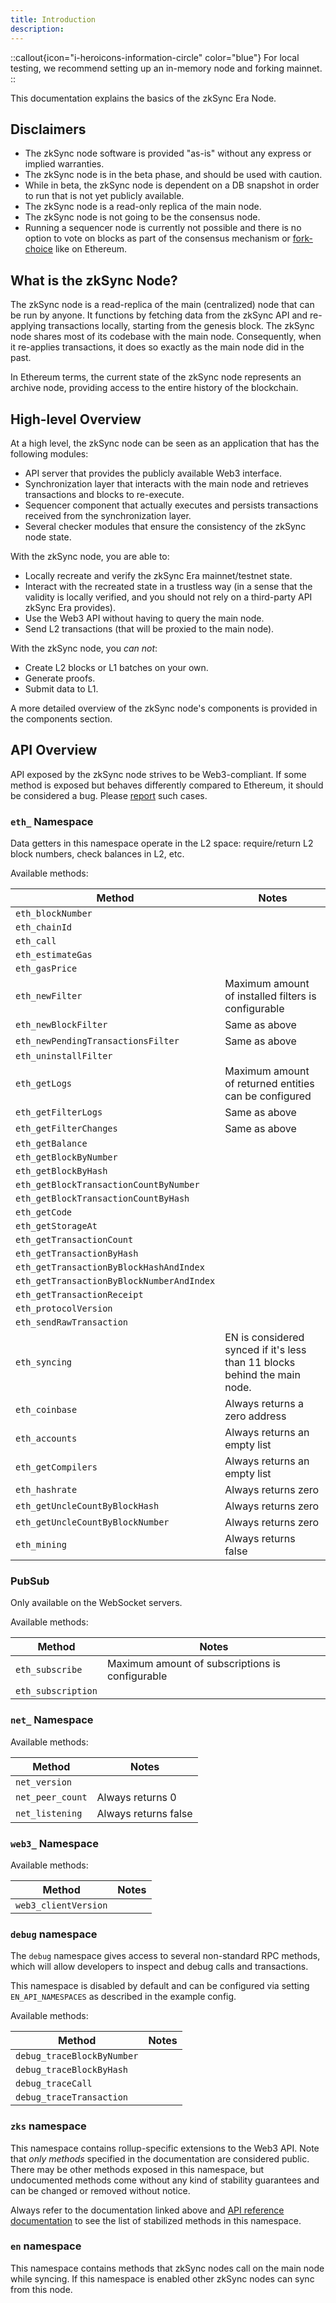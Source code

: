 ```yaml
---
title: Introduction
description:
---
```


::callout{icon="i-heroicons-information-circle" color="blue"}
For local testing, we recommend setting up an in-memory node and forking mainnet.
::

This documentation explains the basics of the zkSync Era Node.

## Disclaimers

- The zkSync node software is provided "as-is" without any express or implied warranties.
- The zkSync node is in the beta phase, and should be used with caution.
- While in beta, the zkSync node is dependent on a DB snapshot in order to run that is not yet publicly available.
- The zkSync node is a read-only replica of the main node.
- The zkSync node is not going to be the consensus node.
- Running a sequencer node is currently not possible and there is no option to vote on blocks as part of the consensus mechanism
  or [fork-choice](https://eth2book.info/capella/part3/forkchoice/#whats-a-fork-choice) like on Ethereum.

## What is the zkSync Node?

The zkSync node is a read-replica of the main (centralized) node that can be run by anyone. It
functions by fetching data from the zkSync API and re-applying transactions locally, starting from the genesis block.
The zkSync node shares most of its codebase with the main node. Consequently, when it re-applies transactions, it does
so exactly as the main node did in the past.

In Ethereum terms, the current state of the zkSync node represents an archive node, providing access to the entire history of the blockchain.

## High-level Overview

At a high level, the zkSync node can be seen as an application that has the following modules:

- API server that provides the publicly available Web3 interface.
- Synchronization layer that interacts with the main node and retrieves transactions and blocks to re-execute.
- Sequencer component that actually executes and persists transactions received from the synchronization layer.
- Several checker modules that ensure the consistency of the zkSync node state.

With the zkSync node, you are able to:

- Locally recreate and verify the zkSync Era mainnet/testnet state.
- Interact with the recreated state in a trustless way (in a sense that the validity is locally verified, and you should
  not rely on a third-party API zkSync Era provides).
- Use the Web3 API without having to query the main node.
- Send L2 transactions (that will be proxied to the main node).

With the zkSync node, you _can not_:

- Create L2 blocks or L1 batches on your own.
- Generate proofs.
- Submit data to L1.

A more detailed overview of the zkSync node's components is provided in the components section.

## API Overview

API exposed by the zkSync node strives to be Web3-compliant.
If some method is exposed but behaves differently compared to
Ethereum, it should be considered a bug.
Please [report](https://zksync.io/contact) such cases.

### `eth_` Namespace

Data getters in this namespace operate in the L2 space: require/return L2 block numbers, check balances in L2, etc.

Available methods:

| Method                                    | Notes                                                                     |
|-------------------------------------------|---------------------------------------------------------------------------|
| `eth_blockNumber`                         |                                                                           |
| `eth_chainId`                             |                                                                           |
| `eth_call`                                |                                                                           |
| `eth_estimateGas`                         |                                                                           |
| `eth_gasPrice`                            |                                                                           |
| `eth_newFilter`                           | Maximum amount of installed filters is configurable                       |
| `eth_newBlockFilter`                      | Same as above                                                             |
| `eth_newPendingTransactionsFilter`        | Same as above                                                             |
| `eth_uninstallFilter`                     |                                                                           |
| `eth_getLogs`                             | Maximum amount of returned entities can be configured                     |
| `eth_getFilterLogs`                       | Same as above                                                             |
| `eth_getFilterChanges`                    | Same as above                                                             |
| `eth_getBalance`                          |                                                                           |
| `eth_getBlockByNumber`                    |                                                                           |
| `eth_getBlockByHash`                      |                                                                           |
| `eth_getBlockTransactionCountByNumber`    |                                                                           |
| `eth_getBlockTransactionCountByHash`      |                                                                           |
| `eth_getCode`                             |                                                                           |
| `eth_getStorageAt`                        |                                                                           |
| `eth_getTransactionCount`                 |                                                                           |
| `eth_getTransactionByHash`                |                                                                           |
| `eth_getTransactionByBlockHashAndIndex`   |                                                                           |
| `eth_getTransactionByBlockNumberAndIndex` |                                                                           |
| `eth_getTransactionReceipt`               |                                                                           |
| `eth_protocolVersion`                     |                                                                           |
| `eth_sendRawTransaction`                  |                                                                           |
| `eth_syncing`                             | EN is considered synced if it's less than 11 blocks behind the main node. |
| `eth_coinbase`                            | Always returns a zero address                                             |
| `eth_accounts`                            | Always returns an empty list                                              |
| `eth_getCompilers`                        | Always returns an empty list                                              |
| `eth_hashrate`                            | Always returns zero                                                       |
| `eth_getUncleCountByBlockHash`            | Always returns zero                                                       |
| `eth_getUncleCountByBlockNumber`          | Always returns zero                                                       |
| `eth_mining`                              | Always returns false                                                      |

### PubSub

Only available on the WebSocket servers.

Available methods:

| Method             | Notes                                           |
| ------------------ | ----------------------------------------------- |
| `eth_subscribe`    | Maximum amount of subscriptions is configurable |
| `eth_subscription` |                                                 |

### `net_` Namespace

Available methods:

| Method           | Notes                |
| ---------------- | -------------------- |
| `net_version`    |                      |
| `net_peer_count` | Always returns 0     |
| `net_listening`  | Always returns false |

### `web3_` Namespace

Available methods:

| Method               | Notes |
| -------------------- | ----- |
| `web3_clientVersion` |       |

### `debug` namespace

The `debug` namespace gives access to several non-standard RPC methods, which will allow developers to inspect and debug
calls and transactions.

This namespace is disabled by default and can be configured via setting `EN_API_NAMESPACES` as described in the example config.

Available methods:

| Method                     | Notes |
| -------------------------- | ----- |
| `debug_traceBlockByNumber` |       |
| `debug_traceBlockByHash`   |       |
| `debug_traceCall`          |       |
| `debug_traceTransaction`   |       |

### `zks` namespace

This namespace contains rollup-specific extensions to the Web3 API.
Note that _only methods_ specified in the documentation are considered public.
There may be other methods exposed in this namespace, but undocumented
methods come without any kind of stability guarantees and can be changed or removed without notice.

Always refer to the documentation linked above and [API reference documentation](/build/api-reference) to see the list of stabilized methods in this namespace.

### `en` namespace

This namespace contains methods that zkSync nodes call on the main node while syncing. If this namespace is enabled
other zkSync nodes can sync from this node.
